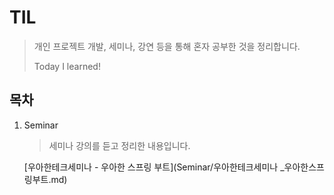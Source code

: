 # TIL

> 개인 프로젝트 개발, 세미나, 강연 등을 통해 혼자 공부한 것을 정리합니다.
>
> Today I learned!

## 목차

1. Seminar

   > 세미나 강의를 듣고 정리한 내용입니다.

   [우아한테크세미나 - 우아한 스프링 부트](Seminar/우아한테크세미나 _우아한스프링부트.md)